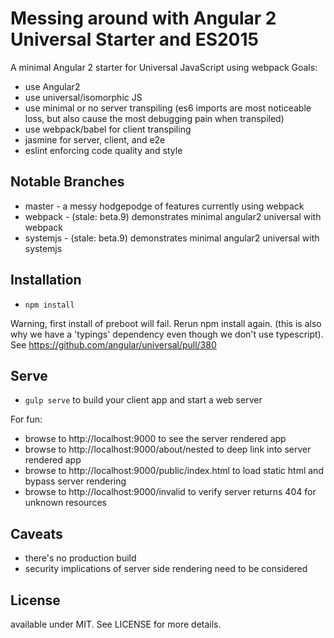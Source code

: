 # Messing around with Angular 2 Universal Starter and ES2015

A minimal Angular 2 starter for Universal JavaScript using webpack
Goals:
* use Angular2
* use universal/isomorphic JS
* use minimal or no server transpiling (es6 imports are most noticeable loss,
  but also cause the most debugging pain when transpiled)
* use webpack/babel for client transpiling
* jasmine for server, client, and e2e
* eslint enforcing code quality and style

## Notable Branches

* master - a messy hodgepodge of features currently using webpack
* webpack - (stale: beta.9) demonstrates minimal angular2 universal with webpack
* systemjs - (stale: beta.9) demonstrates minimal angular2 universal with systemjs

## Installation

* `npm install`

Warning, first install of preboot will fail. Rerun npm install again.
(this is also why we have a 'typings' dependency even though we don't use typescript).
See https://github.com/angular/universal/pull/380

## Serve

* `gulp serve` to build your client app and start a web server

For fun:
* browse to http://localhost:9000 to see the server rendered app
* browse to http://localhost:9000/about/nested to deep link into server rendered app
* browse to http://localhost:9000/public/index.html to load static html and bypass server rendering
* browse to http://localhost:9000/invalid to verify server returns 404 for unknown resources

## Caveats

* there's no production build
* security implications of server side rendering need to be considered

## License

available under MIT. See LICENSE for more details.
